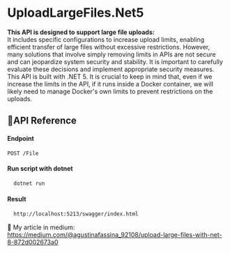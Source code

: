 # UploadLargeFiles.Net5
**This API is designed to support large file uploads:** 
<br>
It includes specific configurations to increase upload limits, enabling efficient transfer of large files without excessive restrictions. However, many solutions that involve simply removing limits in APIs are not secure and can jeopardize system security and stability. It is important to carefully evaluate these decisions and implement appropriate security measures. <br>
This API is built with .NET 5. It is crucial to keep in mind that, even if we increase the limits in the API, if it runs inside a Docker container, we will likely need to manage Docker's own limits to prevent restrictions on the uploads.

## 📄API Reference
#### Endpoint

```http
POST /File
```

#### Run script with dotnet

```bash
  dotnet run
```

#### Result

```bash
  http://localhost:5213/swagger/index.html
```

📙 My article in medium: https://medium.com/@agustinafassina_92108/upload-large-files-with-net-8-872d002673a0
